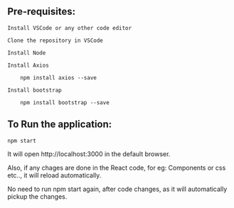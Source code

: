 ## Pre-requisites:

    Install VSCode or any other code editor

    Clone the repository in VSCode

    Install Node

    Install Axios

        npm install axios --save

    Install bootstrap

        npm install bootstrap --save

## To Run the application:

    npm start

It will open http://localhost:3000 in the default browser.

Also, if any chages are done in the React code, for eg: Components or css etc.., it will reload automatically.

No need to run npm start again, after code changes, as it will automatically pickup the changes.
